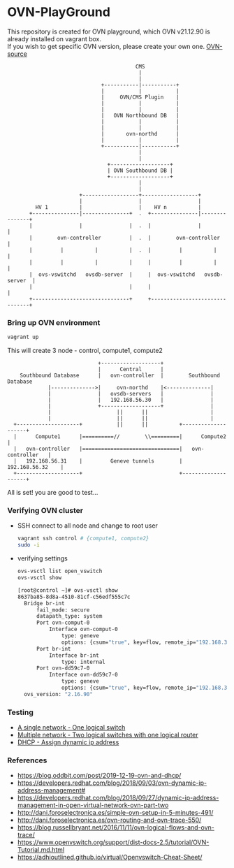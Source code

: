 # OVN-PlayGround
This repository is created for OVN playground, which OVN v21.12.90 is already installed on vagrant box.  
If you wish to get specific OVN version, please create your own one. [OVN-source](https://github.com/ovn-org/ovn)
```
                                         CMS
                                          |
                                          |
                              +-----------|-----------+
                              |           |           |
                              |     OVN/CMS Plugin    |
                              |           |           |
                              |           |           |
                              |   OVN Northbound DB   |
                              |           |           |
                              |           |           |
                              |       ovn-northd      |
                              |           |           |
                              +-----------|-----------+
                                          |
                                          |
                                +-------------------+
                                | OVN Southbound DB |
                                +-------------------+
                                          |
                                          |
                       +------------------+------------------+
                       |                  |                  |
         HV 1          |                  |    HV n          |
       +---------------|---------------+  .  +---------------|---------------+
       |               |               |  .  |               |               |
       |        ovn-controller         |  .  |        ovn-controller         |
       |         |          |          |  .  |         |          |          |
       |         |          |          |     |         |          |          |
       |  ovs-vswitchd   ovsdb-server  |     |  ovs-vswitchd   ovsdb-server  |
       |                               |     |                               |
       +-------------------------------+     +-------------------------------+

```

### Bring up OVN environment
```bash
vagrant up
```
This will create 3 node - control, compute1, compute2  

```
                             +-------------------+
                             |      Central      |
    Southbound Database      |   ovn-controller  |        Southbound Database
             |-------------->|     ovn-northd    |<--------------|
             |               |   ovsdb-servers   |               |
             |               |   192.168.56.30   |               |
             |               +-------------------+               |
             |                     ||      ||                    |
             |                     ||      ||                    |
  +--------------------+           ||      ||          +--------------------+
  |      Compute1      |==========//        \\=========|      Compute2      |
  |   ovn-controller   |===============================|   ovn-controller   |
  |   192.168.56.31    |         Geneve tunnels        |   192.168.56.32    |
  +--------------------+                               +--------------------+
```
All is set! you are good to test...  

### Verifying OVN cluster
- SSH connect to all node and change to root user
  ```bash
  vagrant ssh control # {compute1, compute2}
  sudo -i
  ```

- verifying settings
  ```bash
  ovs-vsctl list open_vswitch
  ovs-vsctl show
  ```
  
  ```bash
  [root@control ~]# ovs-vsctl show
  8637ba85-8d8a-4510-81cf-c56edf555c7c
    Bridge br-int
        fail_mode: secure
        datapath_type: system
        Port ovn-comput-0
            Interface ovn-comput-0
                type: geneve
                options: {csum="true", key=flow, remote_ip="192.168.33.31"}
        Port br-int
            Interface br-int
                type: internal
        Port ovn-dd59c7-0
            Interface ovn-dd59c7-0
                type: geneve
                options: {csum="true", key=flow, remote_ip="192.168.33.32"}
    ovs_version: "2.16.90"
  ```
  
### Testing
* [A single network - One logical switch](test/single-network)
* [Multiple network - Two logical switches with one logical router](test/multiple-network)
* [DHCP - Assign dynamic ip address](test/dhcp-dynamic)
  
### References
- https://blog.oddbit.com/post/2019-12-19-ovn-and-dhcp/
- https://developers.redhat.com/blog/2018/09/03/ovn-dynamic-ip-address-management#
- https://developers.redhat.com/blog/2018/09/27/dynamic-ip-address-management-in-open-virtual-network-ovn-part-two
- http://dani.foroselectronica.es/simple-ovn-setup-in-5-minutes-491/
- http://dani.foroselectronica.es/ovn-routing-and-ovn-trace-550/
- https://blog.russellbryant.net/2016/11/11/ovn-logical-flows-and-ovn-trace/
- https://www.openvswitch.org/support/dist-docs-2.5/tutorial/OVN-Tutorial.md.html
- https://adhioutlined.github.io/virtual/Openvswitch-Cheat-Sheet/
  
